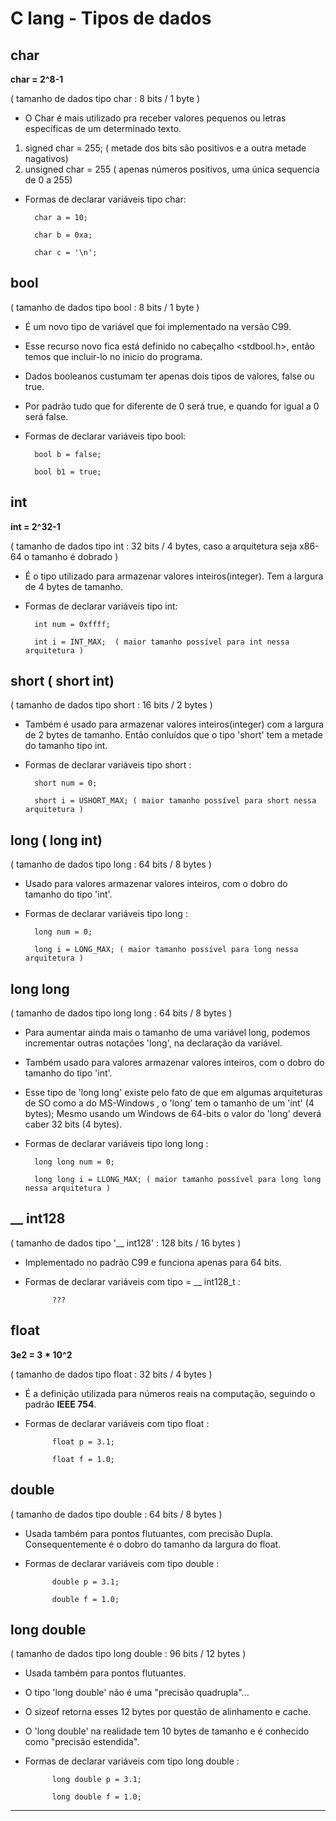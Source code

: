C lang - Tipos de dados 
========================


char 
-----


**char = 2^8-1**

( tamanho de dados tipo char : 8 bits / 1 byte )

- O Char é mais utilizado pra receber valores pequenos ou letras específicas de um determinado texto.


1. signed char = 255; ( metade dos bits são positivos e a outra metade nagativos)
2. unsigned char = 255 ( apenas números positivos, uma única sequencia de 0 a 255)

- Formas de declarar variáveis tipo char:

		char a = 10;

		char b = 0xa;

		char c = '\n';


bool
------


( tamanho de dados tipo bool : 8 bits / 1 byte )

- É um novo tipo de variável que foi implementado na versão C99. 

- Esse recurso novo fica está definido no cabeçalho <stdbool.h>, então temos que incluir-lo no inicio do programa.

- Dados booleanos custumam ter apenas dois tipos de valores, false ou true.

- Por padrão tudo que for diferente de 0 será true, e quando for igual a 0 será false.

- Formas de declarar variáveis tipo bool:

		bool b = false;

		bool b1 = true;



int
-----


**int = 2^32-1**

( tamanho de dados tipo int : 32 bits / 4 bytes, caso a arquitetura seja x86-64 o tamanho é dobrado )


- É o tipo utilizado para armazenar valores inteiros(integer). Tem a largura de 4 bytes de tamanho.

- Formas de declarar variáveis tipo int:

		int num = 0xffff;

		int i = INT_MAX;  ( maior tamanho possível para int nessa arquitetura )



short ( short int)
-------------------


( tamanho de dados tipo short : 16 bits / 2 bytes )

- Também é usado para armazenar valores inteiros(integer) com a largura de 2 bytes de tamanho. Então conluídos que o tipo 'short' tem a metade do tamanho tipo int.

- Formas de declarar variáveis tipo short :

		short num = 0;

		short i = USHORT_MAX; ( maior tamanho possível para short nessa arquitetura )



long ( long int)
------------------


( tamanho de dados tipo long : 64 bits / 8 bytes )

- Usado para valores armazenar valores inteiros, com o dobro do tamanho do tipo 'int'.

- Formas de declarar variáveis tipo long :

		long num = 0;

		long i = LONG_MAX; ( maior tamanho possível para long nessa arquitetura )



long long
----------


( tamanho de dados tipo long long : 64 bits / 8 bytes  )


- Para aumentar ainda mais o tamanho de uma variável long, podemos incrementar outras notações 'long', na declaração da variável.

- Também usado para valores armazenar valores inteiros, com o dobro do tamanho do tipo 'int'.

- Esse tipo de 'long long' existe pelo fato de que em algumas arquiteturas de SO como a do MS-Windows , o 'long' tem o tamanho de um 'int' (4 bytes); Mesmo usando um Windows de 64-bits o valor do 'long' deverá caber 32 bits (4 bytes).

- Formas de declarar variáveis tipo long long :

		long long num = 0;

		long long i = LLONG_MAX; ( maior tamanho possível para long long nessa arquitetura )


 
__ int128
------------


( tamanho de dados tipo '__ int128' : 128 bits / 16 bytes )


- Implementado no padrão C99 e funciona apenas para 64 bits.

- Formas de declarar variáveis com tipo = __ int128_t :

			???
		
			
float
-------


**3e2 = 3 * 10^2**

( tamanho de dados tipo float : 32 bits / 4 bytes )


- É a definição utilizada para números reais na computação, seguindo o padrão **IEEE 754**.
		
- Formas de declarar variáveis com tipo float :

			float p = 3.1;

			float f = 1.0;


double
--------


( tamanho de dados tipo double : 64 bits / 8 bytes  )

- Usada também para pontos flutuantes, com precisão Dupla. Consequentemente é o dobro do tamanho da largura do float.

- Formas de declarar variáveis com tipo double :

			double p = 3.1;

			double f = 1.0;


long double
-------------


( tamanho de dados tipo long double : 96 bits / 12 bytes  )

- Usada também para pontos flutuantes.
- O tipo 'long double' não é uma "precisão quadrupla"... 
- O sizeof retorna esses 12 bytes por questão de alinhamento e cache. 
- O 'long double' na realidade tem 10 bytes de tamanho e é conhecido como "precisão estendida".

- Formas de declarar variáveis com tipo long double :

			long double p = 3.1;

			long double f = 1.0;


------


